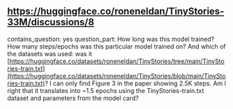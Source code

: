## https://huggingface.co/roneneldan/TinyStories-33M/discussions/8

contains_question: yes
question_part: How long was this model trained?
How many steps/epochs was this particular model trained on? And which of the datasets was used: was it [https://huggingface.co/datasets/roneneldan/TinyStories/tree/main/TinyStories-train.txt](https://huggingface.co/datasets/roneneldan/TinyStories/blob/main/TinyStories-train.txt)?
I can only find Figure 3 in the paper showing 2.5K steps. Am I right that it translates into ~1.5 epochs using the TinyStories-train.txt dataset and parameters from the model card?